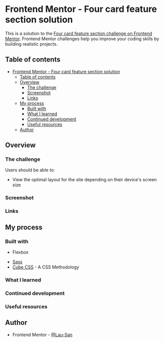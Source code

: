 # Frontend Mentor - Four card feature section solution

This is a solution to the [Four card feature section challenge on Frontend Mentor](https://www.frontendmentor.io/challenges/four-card-feature-section-weK1eFYK). Frontend Mentor challenges help you improve your coding skills by building realistic projects.

## Table of contents

- [Frontend Mentor - Four card feature section solution](#frontend-mentor---four-card-feature-section-solution)
  - [Table of contents](#table-of-contents)
  - [Overview](#overview)
    - [The challenge](#the-challenge)
    - [Screenshot](#screenshot)
    - [Links](#links)
  - [My process](#my-process)
    - [Built with](#built-with)
    - [What I learned](#what-i-learned)
    - [Continued development](#continued-development)
    - [Useful resources](#useful-resources)
  - [Author](#author)

## Overview

### The challenge

Users should be able to:

-   View the optimal layout for the site depending on their device's screen size

### Screenshot

<!-- TODO Add screenshots -->

### Links

<!-- TODO Add Solution URL -->
<!-- - [View solution in Frontend Mentor](https://your-solution-url.com) -->
<!-- TODO Add Demo URL -->
<!-- - [Go to Demo](https://your-live-site-url.com) -->

## My process

### Built with

<!-- TODO Update this -->

<!-- - Semantic HTML5 markup -->
<!-- - CSS custom properties -->
-   Flexbox
<!-- - CSS Grid -->
<!-- - Mobile-first workflow -->
-   [Sass](https://sass-lang.com)
-   [Cube CSS](https://https://cube.fyi/) - A CSS Methodology

### What I learned

<!-- TODO Write this -->

### Continued development

<!-- TODO Write this -->

### Useful resources

<!-- TODO Write this -->

## Author

-   Frontend Mentor - [@Lau-San](https://www.frontendmentor.io/profile/Lau-San)
